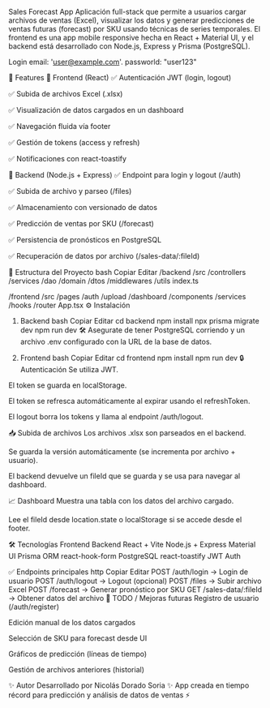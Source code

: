 Sales Forecast App
Aplicación full-stack que permite a usuarios cargar archivos de ventas (Excel), visualizar los datos y generar predicciones de ventas futuras (forecast) por SKU usando técnicas de series temporales. El frontend es una app mobile responsive hecha en React + Material UI, y el backend está desarrollado con Node.js, Express y Prisma (PostgreSQL).

Login
email: 'user@example.com'. 
passworld: "user123"

🚀 Features
📱 Frontend (React)
✅ Autenticación JWT (login, logout)

✅ Subida de archivos Excel (.xlsx)

✅ Visualización de datos cargados en un dashboard

✅ Navegación fluida vía footer

✅ Gestión de tokens (access y refresh)

✅ Notificaciones con react-toastify

🔧 Backend (Node.js + Express)
✅ Endpoint para login y logout (/auth)

✅ Subida de archivo y parseo (/files)

✅ Almacenamiento con versionado de datos

✅ Predicción de ventas por SKU (/forecast)

✅ Persistencia de pronósticos en PostgreSQL

✅ Recuperación de datos por archivo (/sales-data/:fileId)

📂 Estructura del Proyecto
bash
Copiar
Editar
/backend
  /src
    /controllers
    /services
    /dao
    /domain
    /dtos
    /middlewares
    /utils
    index.ts

/frontend
  /src
    /pages
      /auth
      /upload
      /dashboard
    /components
    /services
    /hooks
    /router
    App.tsx
⚙️ Instalación
1. Backend
bash
Copiar
Editar
cd backend
npm install
npx prisma migrate dev
npm run dev
🛠 Asegurate de tener PostgreSQL corriendo y un archivo .env configurado con la URL de la base de datos.

2. Frontend
bash
Copiar
Editar
cd frontend
npm install
npm run dev
🔒 Autenticación
Se utiliza JWT.

El token se guarda en localStorage.

El token se refresca automáticamente al expirar usando el refreshToken.

El logout borra los tokens y llama al endpoint /auth/logout.

📥 Subida de archivos
Los archivos .xlsx son parseados en el backend.

Se guarda la versión automáticamente (se incrementa por archivo + usuario).

El backend devuelve un fileId que se guarda y se usa para navegar al dashboard.

📈 Dashboard
Muestra una tabla con los datos del archivo cargado.

Lee el fileId desde location.state o localStorage si se accede desde el footer.

🛠 Tecnologías
Frontend	Backend
React + Vite	Node.js + Express
Material UI	Prisma ORM
react-hook-form	PostgreSQL
react-toastify	JWT Auth

✅ Endpoints principales
http
Copiar
Editar
POST   /auth/login          → Login de usuario
POST   /auth/logout         → Logout (opcional)
POST   /files               → Subir archivo Excel
POST   /forecast            → Generar pronóstico por SKU
GET    /sales-data/:fileId  → Obtener datos del archivo
🧪 TODO / Mejoras futuras
 Registro de usuario (/auth/register)

 Edición manual de los datos cargados

 Selección de SKU para forecast desde UI

 Gráficos de predicción (líneas de tiempo)

 Gestión de archivos anteriores (historial)

✨ Autor
Desarrollado por Nicolás Dorado Soria ✨
App creada en tiempo récord para predicción y análisis de datos de ventas ⚡